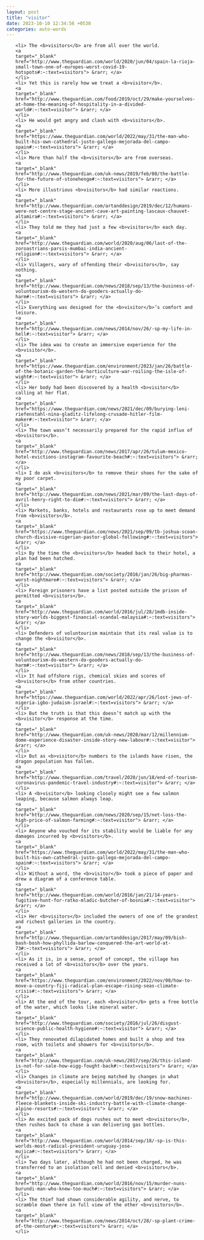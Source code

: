 ```yaml
---
layout: post
title: "visitor"
date: 2023-10-10 12:34:56 +0530
categories: auto-words
---
```

<ol>

    <li> The <b>visitors</b> are from all over the world.
    <a 
    target="_blank" 
    href="http://www.theguardian.com/world/2020/jun/04/spain-la-rioja-small-town-one-of-europes-worst-covid-19-hotspots#:~:text=visitors"> &rarr; </a>
    </li>
    <li> Yet this is rarely how we treat a <b>visitor</b>.
    <a 
    target="_blank" 
    href="http://www.theguardian.com/food/2019/oct/29/make-yourselves-at-home-the-meaning-of-hospitality-in-a-divided-world#:~:text=visitor"> &rarr; </a>
    </li>
    <li> He would get angry and clash with <b>visitors</b>.
    <a 
    target="_blank" 
    href="https://www.theguardian.com/world/2022/may/31/the-man-who-built-his-own-cathedral-justo-gallego-mejorada-del-campo-spain#:~:text=visitors"> &rarr; </a>
    </li>
    <li> More than half the <b>visitors</b> are from overseas.
    <a 
    target="_blank" 
    href="http://www.theguardian.com/uk-news/2019/feb/08/the-battle-for-the-future-of-stonehenge#:~:text=visitors"> &rarr; </a>
    </li>
    <li> More illustrious <b>visitors</b> had similar reactions.
    <a 
    target="_blank" 
    href="http://www.theguardian.com/artanddesign/2019/dec/12/humans-were-not-centre-stage-ancient-cave-art-painting-lascaux-chauvet-altamira#:~:text=visitors"> &rarr; </a>
    </li>
    <li> They told me they had just a few <b>visitors</b> each day.
    <a 
    target="_blank" 
    href="http://www.theguardian.com/world/2020/aug/06/last-of-the-zoroastrians-parsis-mumbai-india-ancient-religion#:~:text=visitors"> &rarr; </a>
    </li>
    <li> Villagers, wary of offending their <b>visitors</b>, say nothing.
    <a 
    target="_blank" 
    href="http://www.theguardian.com/news/2018/sep/13/the-business-of-voluntourism-do-western-do-gooders-actually-do-harm#:~:text=visitors"> &rarr; </a>
    </li>
    <li> Everything was designed for the <b>visitor</b>’s comfort and leisure.
    <a 
    target="_blank" 
    href="http://www.theguardian.com/news/2014/nov/26/-sp-my-life-in-hell#:~:text=visitor"> &rarr; </a>
    </li>
    <li> The idea was to create an immersive experience for the <b>visitor</b>.
    <a 
    target="_blank" 
    href="https://www.theguardian.com/environment/2023/jan/26/battle-of-the-botanic-garden-the-horticulture-war-roiling-the-isle-of-wight#:~:text=visitor"> &rarr; </a>
    </li>
    <li> Her body had been discovered by a health <b>visitor</b> calling at her flat.
    <a 
    target="_blank" 
    href="https://www.theguardian.com/news/2021/dec/09/burying-leni-riefenstahl-nina-gladitz-lifelong-crusade-hitler-film-maker#:~:text=visitor"> &rarr; </a>
    </li>
    <li> The town wasn’t necessarily prepared for the rapid influx of <b>visitors</b>.
    <a 
    target="_blank" 
    href="http://www.theguardian.com/news/2017/apr/26/tulum-mexico-hotel-evictions-instagram-favourite-beach#:~:text=visitors"> &rarr; </a>
    </li>
    <li> I do ask <b>visitors</b> to remove their shoes for the sake of my poor carpet.
    <a 
    target="_blank" 
    href="http://www.theguardian.com/news/2021/mar/09/the-last-days-of-avril-henry-right-to-die#:~:text=visitors"> &rarr; </a>
    </li>
    <li> Markets, banks, hotels and restaurants rose up to meet demand from <b>visitors</b>.
    <a 
    target="_blank" 
    href="https://www.theguardian.com/news/2021/sep/09/tb-joshua-scoan-church-divisive-nigerian-pastor-global-following#:~:text=visitors"> &rarr; </a>
    </li>
    <li> By the time the <b>visitors</b> headed back to their hotel, a plan had been hatched.
    <a 
    target="_blank" 
    href="http://www.theguardian.com/society/2016/jan/26/big-pharmas-worst-nightmare#:~:text=visitors"> &rarr; </a>
    </li>
    <li> Foreign prisoners have a list posted outside the prison of permitted <b>visitors</b>.
    <a 
    target="_blank" 
    href="http://www.theguardian.com/world/2016/jul/28/1mdb-inside-story-worlds-biggest-financial-scandal-malaysia#:~:text=visitors"> &rarr; </a>
    </li>
    <li> Defenders of voluntourism maintain that its real value is to change the <b>visitor</b>.
    <a 
    target="_blank" 
    href="http://www.theguardian.com/news/2018/sep/13/the-business-of-voluntourism-do-western-do-gooders-actually-do-harm#:~:text=visitor"> &rarr; </a>
    </li>
    <li> It had offshore rigs, chemical skies and scores of <b>visitors</b> from other countries.
    <a 
    target="_blank" 
    href="https://www.theguardian.com/world/2022/apr/26/lost-jews-of-nigeria-igbo-judaism-israel#:~:text=visitors"> &rarr; </a>
    </li>
    <li> But the truth is that this doesn’t match up with the <b>visitor</b> response at the time.
    <a 
    target="_blank" 
    href="http://www.theguardian.com/uk-news/2020/mar/12/millennium-dome-experience-disaster-inside-story-new-labour#:~:text=visitor"> &rarr; </a>
    </li>
    <li> But as <b>visitor</b> numbers to the islands have risen, the dragon population has fallen.
    <a 
    target="_blank" 
    href="http://www.theguardian.com/travel/2020/jun/18/end-of-tourism-coronavirus-pandemic-travel-industry#:~:text=visitor"> &rarr; </a>
    </li>
    <li> A <b>visitor</b> looking closely might see a few salmon leaping, because salmon always leap.
    <a 
    target="_blank" 
    href="http://www.theguardian.com/news/2020/sep/15/net-loss-the-high-price-of-salmon-farming#:~:text=visitor"> &rarr; </a>
    </li>
    <li> Anyone who vouched for its stability would be liable for any damages incurred by <b>visitors</b>.
    <a 
    target="_blank" 
    href="https://www.theguardian.com/world/2022/may/31/the-man-who-built-his-own-cathedral-justo-gallego-mejorada-del-campo-spain#:~:text=visitors"> &rarr; </a>
    </li>
    <li> Without a word, the <b>visitor</b> took a piece of paper and drew a diagram of a conference table.
    <a 
    target="_blank" 
    href="http://www.theguardian.com/world/2016/jan/21/14-years-fugitive-hunt-for-ratko-mladic-butcher-of-bosnia#:~:text=visitor"> &rarr; </a>
    </li>
    <li> Her <b>visitors</b> included the owners of one of the grandest and richest galleries in the country.
    <a 
    target="_blank" 
    href="http://www.theguardian.com/artanddesign/2017/may/09/bish-bash-bosh-how-phyllida-barlow-conquered-the-art-world-at-73#:~:text=visitors"> &rarr; </a>
    </li>
    <li> As it is, in a sense, proof of concept, the village has received a lot of <b>visitors</b> over the years.
    <a 
    target="_blank" 
    href="https://www.theguardian.com/environment/2022/nov/08/how-to-move-a-country-fiji-radical-plan-escape-rising-seas-climate-crisis#:~:text=visitors"> &rarr; </a>
    </li>
    <li> At the end of the tour, each <b>visitor</b> gets a free bottle of the water, which looks like mineral water.
    <a 
    target="_blank" 
    href="http://www.theguardian.com/society/2016/jul/26/disgust-science-public-health-hygiene#:~:text=visitor"> &rarr; </a>
    </li>
    <li> They renovated dilapidated homes and built a shop and tea room, with toilets and showers for <b>visitors</b>.
    <a 
    target="_blank" 
    href="http://www.theguardian.com/uk-news/2017/sep/26/this-island-is-not-for-sale-how-eigg-fought-back#:~:text=visitors"> &rarr; </a>
    </li>
    <li> Changes in climate are being matched by changes in what <b>visitors</b>, especially millennials, are looking for.
    <a 
    target="_blank" 
    href="http://www.theguardian.com/world/2019/dec/19/snow-machines-fleece-blankets-inside-ski-industry-battle-with-climate-change-alpine-resorts#:~:text=visitors"> &rarr; </a>
    </li>
    <li> An excited pack of dogs rushes out to meet <b>visitors</b>, then rushes back to chase a van delivering gas bottles.
    <a 
    target="_blank" 
    href="http://www.theguardian.com/world/2014/sep/18/-sp-is-this-worlds-most-radical-president-uruguay-jose-mujica#:~:text=visitors"> &rarr; </a>
    </li>
    <li> Two days later, although he had not been charged, he was transferred to an isolation cell and denied <b>visitors</b>.
    <a 
    target="_blank" 
    href="http://www.theguardian.com/world/2016/nov/15/murder-nuns-burundi-man-who-knew-too-much#:~:text=visitors"> &rarr; </a>
    </li>
    <li> The thief had shown considerable agility, and nerve, to scramble down there in full view of the other <b>visitors</b>.
    <a 
    target="_blank" 
    href="http://www.theguardian.com/news/2014/oct/28/-sp-plant-crime-of-the-century#:~:text=visitors"> &rarr; </a>
    </li>